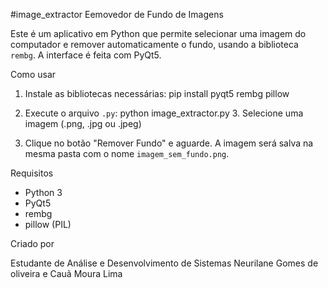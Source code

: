 #image_extractor
Eemovedor de Fundo de Imagens

Este é um aplicativo em Python que permite selecionar uma imagem do computador e remover automaticamente o fundo, usando a biblioteca `rembg`. A interface é feita com PyQt5.

 Como usar

1. Instale as bibliotecas necessárias:
pip install pyqt5 rembg pillow
2. Execute o arquivo `.py`:
   python image_extractor.py
   3. Selecione uma imagem (.png, .jpg ou .jpeg)

4. Clique no botão "Remover Fundo" e aguarde. A imagem será salva na mesma pasta com o nome `imagem_sem_fundo.png`.

Requisitos

- Python 3
- PyQt5
- rembg
- pillow (PIL)

Criado por

Estudante de Análise e Desenvolvimento de Sistemas  Neurilane Gomes de oliveira e Cauã Moura Lima
